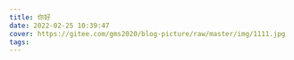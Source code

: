 ```yaml
---
title: 你好
date: 2022-02-25 10:39:47
cover: https://gitee.com/gms2020/blog-picture/raw/master/img/1111.jpg
tags:
---
```

